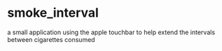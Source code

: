 # smoke_interval
a small application using the apple touchbar to help extend the intervals between cigarettes consumed
